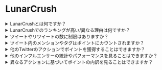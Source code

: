 # LunarCrush

<details>

<summary>LunarCrushとは何ですか？</summary>

LunarCrushは、機械学習とデータ分析を利用して仮想通貨市場に関する洞察を提供するプラットフォームです。ソーシャルメディアの活動やユーザーの感情を分析し、さまざまな仮想通貨の包括的な情報を提供します。リアルタイムの指標と分析を通じて、投資家が情報に基づいた意思決定を行うことを目指しています。

このチャレンジでは、LunarCrushをデータプロバイダーとして使用しています。

LunarCrushに関する詳細情報は[こちら](https://lunarcrush.com/faq)をご覧ください。

</details>

<details>

<summary>LunarCrushでのランキングが高い/異なる理由は何ですか？</summary>

私たちは、より公平な機会をすべての参加者に提供するために、内部のスコアリングシステムを利用しています。

</details>

<details>

<summary>ツイートやリツイートの数に制限はありますか？</summary>

いいえ、ただしスパムや関係のないタグの使用はお控えください。

</details>

<details>

<summary>ツイート内のメンションやタグはポイントにカウントされますか？</summary>

はい、間接的にはカウントされます。メンションはリーチの増加につながり、より広範なリーチはインフルエンサーランキングを上げることになり、それによってさらにポイントを獲得することができます。タグはツイートが認識されるために重要です。必ず #XBorg、$XBG、および #XBG を使用してください。

</details>

<details>

<summary>他のTwitterのアクションでポイントを獲得することはできますか？</summary>

いいね、コメント、リツイート、フォロワー数の増加は、すべてインフルエンサーランクを向上させる間接的な要素となります。

</details>

<details>

<summary>他のインフルエンサーの統計やパフォーマンスを見ることはできますか？</summary>

リーダーボードをご覧ください。 <mark style="color:red;">\[リーダーボードへのリンク]</mark>\
詳細なビューと分析は[こちら](https://lunarcrush.com/cryptocurrency-influencers?symbol=XBG\&metric=influencers\_influential)でご覧いただけます。

</details>

<details>

<summary>異なるアクションに基づいてポイントの内訳を見ることはできますか？</summary>

LunarCrushによって測定される、Twitterでの日々のエンゲージメントに基づいてポイントが与えられます。LunarCrushは具体的なスコアリング方法を開示していないため、この側面についての詳細な情報は提供できません。

</details>